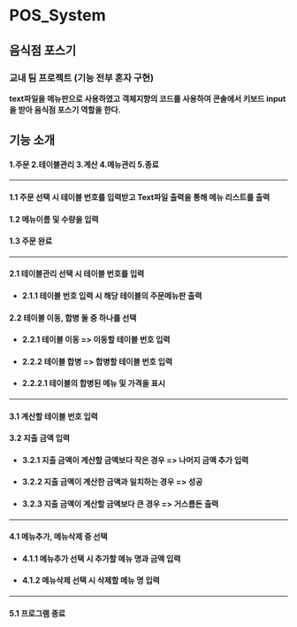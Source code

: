 # POS_System
## 음식점 포스기
### 교내 팀 프로젝트 (기능 전부 혼자 구현)
**text파일을 메뉴판으로 사용하였고 객체지향의 코드를 사용하여 콘솔에서 키보드 input을 받아 음식점 포스기 역할을 한다.**

## 기능 소개
#### 1.주문 2.테이블관리 3.계산 4.메뉴관리 5.종료 
--------------------------------------
#### 1.1 주문 선택 시 테이블 번호를 입력받고 Text파일 출력을 통해 메뉴 리스트를 출력
#### 1.2 메뉴이름 및 수량을 입력
#### 1.3 주문 완료
--------------------------------------
#### 2.1 테이블관리 선택 시 테이블 번호를 입력
* #### 2.1.1 테이블 번호 입력 시 해당 테이블의 주문메뉴판 출력
#### 2.2 테이블 이동, 합병 둘 중 하나를 선택
* #### 2.2.1 테이블 이동 => 이동할 테이블 번호 입력
* #### 2.2.2 테이블 합병 => 합병할 테이블 번호 입력
- #### 2.2.2.1 테이블의 합병된 메뉴 및 가격을 표시
--------------------------------------
#### 3.1 계산할 테이블 번호 입력
#### 3.2 지출 금액 입력
* #### 3.2.1 지출 금액이 계산할 금액보다 작은 경우 => 나머지 금액 추가 입력
* #### 3.2.2 지출 금액이 계산한 금액과 일치하는 경우 => 성공
* #### 3.2.3 지출 금액이 계산할 금액보다 큰 경우 => 거스름돈 출력
------------------------------------
#### 4.1 메뉴추가, 메뉴삭제 중 선택
* #### 4.1.1 메뉴추가 선택 시 추가할 메뉴 명과 금액 입력
* #### 4.1.2 메뉴삭제 선택 시 삭제할 메뉴 명 입력
-------------------------------------
#### 5.1 프로그램 종료
